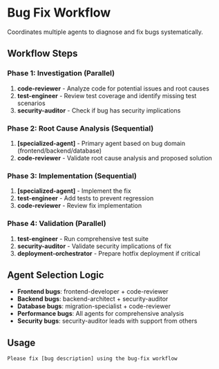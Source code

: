 # Bug Fix Workflow

Coordinates multiple agents to diagnose and fix bugs systematically.

## Workflow Steps

### Phase 1: Investigation (Parallel)
1. **code-reviewer** - Analyze code for potential issues and root causes
2. **test-engineer** - Review test coverage and identify missing test scenarios
3. **security-auditor** - Check if bug has security implications

### Phase 2: Root Cause Analysis (Sequential)
1. **[specialized-agent]** - Primary agent based on bug domain (frontend/backend/database)
2. **code-reviewer** - Validate root cause analysis and proposed solution

### Phase 3: Implementation (Sequential)
1. **[specialized-agent]** - Implement the fix
2. **test-engineer** - Add tests to prevent regression
3. **code-reviewer** - Review fix implementation

### Phase 4: Validation (Parallel)
1. **test-engineer** - Run comprehensive test suite
2. **security-auditor** - Validate security implications of fix
3. **deployment-orchestrator** - Prepare hotfix deployment if critical

## Agent Selection Logic

- **Frontend bugs**: frontend-developer + code-reviewer
- **Backend bugs**: backend-architect + security-auditor
- **Database bugs**: migration-specialist + code-reviewer
- **Performance bugs**: All agents for comprehensive analysis
- **Security bugs**: security-auditor leads with support from others

## Usage

```
Please fix [bug description] using the bug-fix workflow
```
